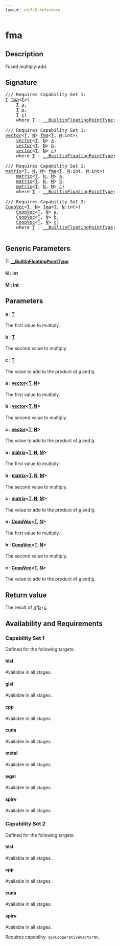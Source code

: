 ```yaml
---
layout: stdlib-reference
---
```


# fma

## Description

Fused multiply-add.



## Signature 

<pre>
/// Requires Capability Set 1:
<a href="fma.md#typeparam-T" class="code_type">T</a> <a href="fma.md">fma</a>&lt;<a href="fma.md#typeparam-T" class="code_type">T</a>&gt;(
    <a href="fma.md#typeparam-T" class="code_type">T</a> <a href="fma.md#decl-a" class="code_param">a</a>,
    <a href="fma.md#typeparam-T" class="code_type">T</a> <a href="fma.md#decl-b" class="code_param">b</a>,
    <a href="fma.md#typeparam-T" class="code_type">T</a> <a href="fma.md#decl-c" class="code_param">c</a>)
    <span class='code_keyword'>where</span> <a href="fma.md#typeparam-T" class="code_type">T</a> : <a href="../interfaces/0_builtinfloatingpointtype-029hm/index.md" class="code_type">__BuiltinFloatingPointType</a>;

/// Requires Capability Set 1:
<a href="../types/vector/index.md" class="code_type">vector</a>&lt;<a href="fma.md#typeparam-T" class="code_type">T</a>, <a href="fma.md#decl-N" class="code_var">N</a>&gt; <a href="fma.md">fma</a>&lt;<a href="fma.md#typeparam-T" class="code_type">T</a>, <a href="fma.md#decl-N" class="code_var">N</a>:<span class="code_keyword">int</span>&gt;(
    <a href="../types/vector/index.md" class="code_type">vector</a>&lt;<a href="fma.md#typeparam-T" class="code_type">T</a>, <a href="fma.md#decl-N" class="code_var">N</a>&gt; <a href="fma.md#decl-a" class="code_param">a</a>,
    <a href="../types/vector/index.md" class="code_type">vector</a>&lt;<a href="fma.md#typeparam-T" class="code_type">T</a>, <a href="fma.md#decl-N" class="code_var">N</a>&gt; <a href="fma.md#decl-b" class="code_param">b</a>,
    <a href="../types/vector/index.md" class="code_type">vector</a>&lt;<a href="fma.md#typeparam-T" class="code_type">T</a>, <a href="fma.md#decl-N" class="code_var">N</a>&gt; <a href="fma.md#decl-c" class="code_param">c</a>)
    <span class='code_keyword'>where</span> <a href="fma.md#typeparam-T" class="code_type">T</a> : <a href="../interfaces/0_builtinfloatingpointtype-029hm/index.md" class="code_type">__BuiltinFloatingPointType</a>;

/// Requires Capability Set 1:
<a href="../types/matrix/index.md" class="code_type">matrix</a>&lt;<a href="fma.md#typeparam-T" class="code_type">T</a>, <a href="fma.md#decl-N" class="code_var">N</a>, <a href="fma.md#decl-M" class="code_var">M</a>&gt; <a href="fma.md">fma</a>&lt;<a href="fma.md#typeparam-T" class="code_type">T</a>, <a href="fma.md#decl-N" class="code_var">N</a>:<span class="code_keyword">int</span>, <a href="fma.md#decl-M" class="code_var">M</a>:<span class="code_keyword">int</span>&gt;(
    <a href="../types/matrix/index.md" class="code_type">matrix</a>&lt;<a href="fma.md#typeparam-T" class="code_type">T</a>, <a href="fma.md#decl-N" class="code_var">N</a>, <a href="fma.md#decl-M" class="code_var">M</a>&gt; <a href="fma.md#decl-a" class="code_param">a</a>,
    <a href="../types/matrix/index.md" class="code_type">matrix</a>&lt;<a href="fma.md#typeparam-T" class="code_type">T</a>, <a href="fma.md#decl-N" class="code_var">N</a>, <a href="fma.md#decl-M" class="code_var">M</a>&gt; <a href="fma.md#decl-b" class="code_param">b</a>,
    <a href="../types/matrix/index.md" class="code_type">matrix</a>&lt;<a href="fma.md#typeparam-T" class="code_type">T</a>, <a href="fma.md#decl-N" class="code_var">N</a>, <a href="fma.md#decl-M" class="code_var">M</a>&gt; <a href="fma.md#decl-c" class="code_param">c</a>)
    <span class='code_keyword'>where</span> <a href="fma.md#typeparam-T" class="code_type">T</a> : <a href="../interfaces/0_builtinfloatingpointtype-029hm/index.md" class="code_type">__BuiltinFloatingPointType</a>;

/// Requires Capability Set 2:
<a href="../types/coopvec-04/index.md" class="code_type">CoopVec</a>&lt;<a href="fma.md#typeparam-T" class="code_type">T</a>, <a href="fma.md#decl-N" class="code_var">N</a>&gt; <a href="fma.md">fma</a>&lt;<a href="fma.md#typeparam-T" class="code_type">T</a>, <a href="fma.md#decl-N" class="code_var">N</a>:<span class="code_keyword">int</span>&gt;(
    <a href="../types/coopvec-04/index.md" class="code_type">CoopVec</a>&lt;<a href="fma.md#typeparam-T" class="code_type">T</a>, <a href="fma.md#decl-N" class="code_var">N</a>&gt; <a href="fma.md#decl-a" class="code_param">a</a>,
    <a href="../types/coopvec-04/index.md" class="code_type">CoopVec</a>&lt;<a href="fma.md#typeparam-T" class="code_type">T</a>, <a href="fma.md#decl-N" class="code_var">N</a>&gt; <a href="fma.md#decl-b" class="code_param">b</a>,
    <a href="../types/coopvec-04/index.md" class="code_type">CoopVec</a>&lt;<a href="fma.md#typeparam-T" class="code_type">T</a>, <a href="fma.md#decl-N" class="code_var">N</a>&gt; <a href="fma.md#decl-c" class="code_param">c</a>)
    <span class='code_keyword'>where</span> <a href="fma.md#typeparam-T" class="code_type">T</a> : <a href="../interfaces/0_builtinfloatingpointtype-029hm/index.md" class="code_type">__BuiltinFloatingPointType</a>;

</pre>

## Generic Parameters

####  <a id="typeparam-T"></a>T: [\_\_BuiltinFloatingPointType](../interfaces/0_builtinfloatingpointtype-029hm/index.md)
####  <a id="decl-N"></a>N  : int
####  <a id="decl-M"></a>M  : int

## Parameters

####  <a id="decl-a"></a>a  : [T](fma.md#typeparam-T)
The first value to multiply.

####  <a id="decl-b"></a>b  : [T](fma.md#typeparam-T)
The second value to multiply.

####  <a id="decl-c"></a>c  : [T](fma.md#typeparam-T)
The value to add to the product of <span class='code'><a href="fma.md#decl-a" class="code_param">a</a></span> and <span class='code'><a href="fma.md#decl-b" class="code_param">b</a></span>.

####  <a id="decl-a"></a>a  : [vector](../types/vector/index.md)\<[T](../types/vector/index.md#typeparam-T), [N](../types/vector/index.md#decl-N)\>
The first value to multiply.

####  <a id="decl-b"></a>b  : [vector](../types/vector/index.md)\<[T](../types/vector/index.md#typeparam-T), [N](../types/vector/index.md#decl-N)\>
The second value to multiply.

####  <a id="decl-c"></a>c  : [vector](../types/vector/index.md)\<[T](../types/vector/index.md#typeparam-T), [N](../types/vector/index.md#decl-N)\>
The value to add to the product of <span class='code'><a href="fma.md#decl-a" class="code_param">a</a></span> and <span class='code'><a href="fma.md#decl-b" class="code_param">b</a></span>.

####  <a id="decl-a"></a>a  : [matrix](../types/matrix/index.md)\<[T](../types/matrix/t-0.md), [N](../types/matrix/index.md#decl-N), [M](../types/matrix/index.md#decl-M)\>
The first value to multiply.

####  <a id="decl-b"></a>b  : [matrix](../types/matrix/index.md)\<[T](../types/matrix/t-0.md), [N](../types/matrix/index.md#decl-N), [M](../types/matrix/index.md#decl-M)\>
The second value to multiply.

####  <a id="decl-c"></a>c  : [matrix](../types/matrix/index.md)\<[T](../types/matrix/t-0.md), [N](../types/matrix/index.md#decl-N), [M](../types/matrix/index.md#decl-M)\>
The value to add to the product of <span class='code'><a href="fma.md#decl-a" class="code_param">a</a></span> and <span class='code'><a href="fma.md#decl-b" class="code_param">b</a></span>.

####  <a id="decl-a"></a>a  : [CoopVec](../types/coopvec-04/index.md)\<[T](../types/coopvec-04/index.md#typeparam-T), [N](../types/coopvec-04/index.md#decl-N)\>
The first value to multiply.

####  <a id="decl-b"></a>b  : [CoopVec](../types/coopvec-04/index.md)\<[T](../types/coopvec-04/index.md#typeparam-T), [N](../types/coopvec-04/index.md#decl-N)\>
The second value to multiply.

####  <a id="decl-c"></a>c  : [CoopVec](../types/coopvec-04/index.md)\<[T](../types/coopvec-04/index.md#typeparam-T), [N](../types/coopvec-04/index.md#decl-N)\>
The value to add to the product of <span class='code'><a href="fma.md#decl-a" class="code_param">a</a></span> and <span class='code'><a href="fma.md#decl-b" class="code_param">b</a></span>.


## Return value
The result of <span class='code'><a href="fma.md#decl-a" class="code_param">a</a>*<a href="fma.md#decl-b" class="code_param">b</a>+<a href="fma.md#decl-c" class="code_param">c</a></span>.


## Availability and Requirements

### Capability Set 1

Defined for the following targets:

#### hlsl
Available in all stages.

#### glsl
Available in all stages.

#### cpp
Available in all stages.

#### cuda
Available in all stages.

#### metal
Available in all stages.

#### wgsl
Available in all stages.

#### spirv
Available in all stages.


### Capability Set 2

Defined for the following targets:

#### hlsl
Available in all stages.

#### cpp
Available in all stages.

#### cuda
Available in all stages.

#### spirv
Available in all stages.

Requires capability: `spvCooperativeVectorNV`.



<script>
// Fix .md links to .html when on ReadTheDocs
if (window.location.hostname.includes('readthedocs') || 
    window.location.hostname.includes('rtfd.io')) {
  document.addEventListener('DOMContentLoaded', function() {
    const links = document.querySelectorAll('a');
    links.forEach(link => {
      const href = link.getAttribute('href');
      if (href && href.includes('.md')) {
        // This regex will handle .md links with or without fragment identifiers or query parameters
        link.href = link.href.replace(/(.+)\.md(#[^?]*)?(\?.*)?$/, '$1.html$2$3');
      }
    });
  });
}
</script>
